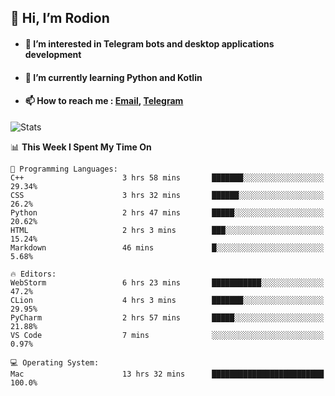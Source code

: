 ## 👋 Hi, I’m Rodion
- #### 👀 I’m interested in Telegram bots and desktop applications development
- #### 🌱 I’m currently learning Python and Kotlin
- #### 📫 How to reach me : [Email](mailto:me@lavn.ml), [Telegram](https://t.me/fast_geek)

![Stats](https://github-readme-stats.vercel.app/api?username=rodion-gudz&show_icons=true&theme=github_dark&hide_border=true&hide=issues&count_private=true&layout=compact)


<!--START_SECTION:waka-->
📊 **This Week I Spent My Time On** 

```text
💬 Programming Languages: 
C++                      3 hrs 58 mins       ███████░░░░░░░░░░░░░░░░░░   29.34% 
CSS                      3 hrs 32 mins       ██████░░░░░░░░░░░░░░░░░░░   26.2% 
Python                   2 hrs 47 mins       █████░░░░░░░░░░░░░░░░░░░░   20.62% 
HTML                     2 hrs 3 mins        ███░░░░░░░░░░░░░░░░░░░░░░   15.24% 
Markdown                 46 mins             █░░░░░░░░░░░░░░░░░░░░░░░░   5.68%

🔥 Editors: 
WebStorm                 6 hrs 23 mins       ███████████░░░░░░░░░░░░░░   47.2% 
CLion                    4 hrs 3 mins        ███████░░░░░░░░░░░░░░░░░░   29.95% 
PyCharm                  2 hrs 57 mins       █████░░░░░░░░░░░░░░░░░░░░   21.88% 
VS Code                  7 mins              ░░░░░░░░░░░░░░░░░░░░░░░░░   0.97%

💻 Operating System: 
Mac                      13 hrs 32 mins      █████████████████████████   100.0%

```


<!--END_SECTION:waka-->
